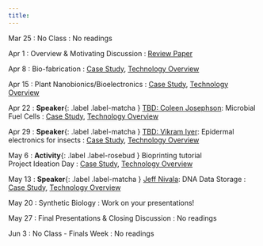 ```yaml
---
title:
---
```


Mar 25
: No Class
  : No readings

Apr 1
: Overview & Motivating Discussion
  : [Review Paper](#)

Apr 8
: Bio-fabrication
  : [Case Study](#), [Technology Overview](#)

Apr 15
: Plant Nanobionics/Bioelectronics
  : [Case Study](#), [Technology Overview](https://pubs.acs.org/doi/10.1021/acs.chemrev.1c00525#)
  
Apr 22
: **Speaker**{: .label .label-matcha } [TBD: Coleen Josephson](#): Microbial Fuel Cells
  : [Case Study](#), [Technology Overview](#)

Apr 29
: **Speaker**{: .label .label-matcha } [TBD: Vikram Iyer](#): Epidermal electronics for insects
  : [Case Study](#), [Technology Overview](#)

May 6
: **Activity**{: .label .label-rosebud } Bioprinting tutorial <br/> Project Ideation Day
  : [Case Study](#), [Technology Overview](#)

May 13
: **Speaker**{: .label .label-matcha } [Jeff Nivala](#): DNA Data Storage
  : [Case Study](#), [Technology Overview](#)

May 20
: Synthetic Biology
  : Work on your presentations!

May 27
: Final Presentations & Closing Discussion
  : No readings

Jun 3
: No Class - Finals Week
  : No readings